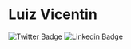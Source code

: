 # Luiz Vicentin


[![Twitter Badge](https://img.shields.io/badge/-@LuizVicentinDev-0077b5?style=flat-square&labelColor=0077b5&logo=twitter&logoColor=white&link=https://twitter.com/LuizVicentinDev)](https://twitter.com/LuizVicentinDev)
[![Linkedin Badge](https://img.shields.io/badge/-Luiz%20Vicentin-0077b5?style=flat-square&logo=Linkedin&logoColor=white&link=https://www.linkedin.com/in/luizvicentin/)](https://www.linkedin.com/in/luizvicentin/)


